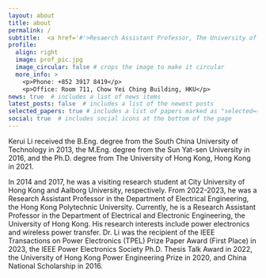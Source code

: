 ```yaml
---
layout: about
title: about
permalink: /
subtitle:  <a href='#'>Resaerch Assistant Professor, The University of Hong Kong</a></p> 
profile:
  align: right
  image: prof_pic.jpg
  image_circular: false # crops the image to make it circular
  more_info: >
    <p>Phone: +852 3917 8419</p>
    <p>Office: Room 711, Chow Yei Ching Building, HKU</p>
news: true  # includes a list of news items
latest_posts: false  # includes a list of the newest posts
selected_papers: true # includes a list of papers marked as "selected={true}"
social: true  # includes social icons at the bottom of the page
---
```


Kerui Li received the B.Eng. degree from the South China University of Technology in 2013, the M.Eng. degree from the Sun Yat-sen University in 2016, and the Ph.D. degree from The University of Hong Kong, Hong Kong in 2021.

In 2014 and 2017, he was a visiting research student at City University of Hong Kong and Aalborg University, respectively. From 2022-2023, he was a Research Assistant Professor in the Department of Electrical Engineering, the Hong Kong Polytechnic University. Currently, he is a Research Assistant Professor in the Department of Electrical and Electronic Engineering, the University of Hong Kong. His research interests include power electronics and wireless power transfer. Dr. Li was the recipient of the IEEE Transactions on Power Electronics (TPEL) Prize Paper Award (First Place) in 2023, the IEEE Power Electronics Society Ph.D. Thesis Talk Award in 2022, the University of Hong Kong Power Engineering Prize in 2020, and China National Scholarship in 2016.
